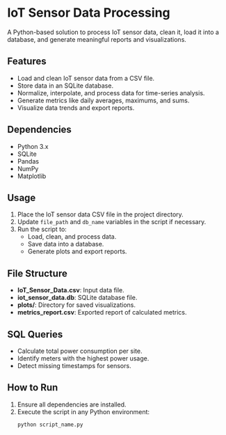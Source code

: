 # IoT Sensor Data Processing

A Python-based solution to process IoT sensor data, clean it, load it into a database, and generate meaningful reports and visualizations.

## Features
- Load and clean IoT sensor data from a CSV file.
- Store data in an SQLite database.
- Normalize, interpolate, and process data for time-series analysis.
- Generate metrics like daily averages, maximums, and sums.
- Visualize data trends and export reports.

## Dependencies
- Python 3.x
- SQLite
- Pandas
- NumPy
- Matplotlib

## Usage
1. Place the IoT sensor data CSV file in the project directory.
2. Update `file_path` and `db_name` variables in the script if necessary.
3. Run the script to:
   - Load, clean, and process data.
   - Save data into a database.
   - Generate plots and export reports.

## File Structure
- **IoT_Sensor_Data.csv**: Input data file.
- **iot_sensor_data.db**: SQLite database file.
- **plots/**: Directory for saved visualizations.
- **metrics_report.csv**: Exported report of calculated metrics.

## SQL Queries
- Calculate total power consumption per site.
- Identify meters with the highest power usage.
- Detect missing timestamps for sensors.

## How to Run
1. Ensure all dependencies are installed.
2. Execute the script in any Python environment:
   ```bash
   python script_name.py
